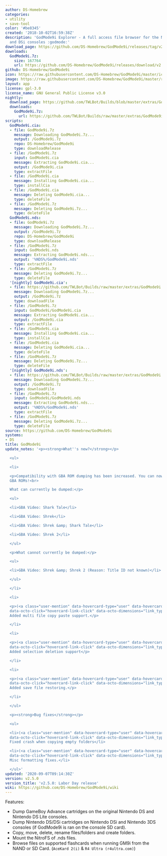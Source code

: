 ```yaml
---
author: DS-Homebrew
categories:
- utility
- save-tool
color: '#be8345'
created: '2018-10-02T16:59:38Z'
description: 'GodMode9i Explorer - A full access file browser for the Nintendo DS
  and DSi consoles :godmode:'
download_page: https://github.com/DS-Homebrew/GodMode9i/releases/tag/v2.5.0
downloads:
  GodMode9i.7z:
    size: 167764
    url: https://github.com/DS-Homebrew/GodMode9i/releases/download/v2.5.0/GodMode9i.7z
github: DS-Homebrew/GodMode9i
icon: https://raw.githubusercontent.com/DS-Homebrew/GodMode9i/master/icon.bmp
image: https://raw.githubusercontent.com/DS-Homebrew/GodMode9i/master/resources/logo2.png
layout: app
license: gpl-3.0
license_name: GNU General Public License v3.0
nightly:
  download_page: https://github.com/TWLBot/Builds/blob/master/extras/GodMode9i.7z
  downloads:
    GodMode9i.7z:
      url: https://github.com/TWLBot/Builds/raw/master/extras/GodMode9i.7z
scripts:
  GodMode9i.cia:
  - file: GodMode9i.7z
    message: Downloading GodMode9i.7z...
    output: /GodMode9i.7z
    repo: DS-Homebrew/GodMode9i
    type: downloadRelease
  - file: /GodMode9i.7z
    input: GodMode9i.cia
    message: Extracting GodMode9i.cia...
    output: /GodMode9i.cia
    type: extractFile
  - file: /GodMode9i.cia
    message: Installing GodMode9i.cia...
    type: installCia
  - file: /GodMode9i.cia
    message: Deleting GodMode9i.cia...
    type: deleteFile
  - file: /GodMode9i.7z
    message: Deleting GodMode9i.7z...
    type: deleteFile
  GodMode9i.nds:
  - file: GodMode9i.7z
    message: Downloading GodMode9i.7z...
    output: /GodMode9i.7z
    repo: DS-Homebrew/GodMode9i
    type: downloadRelease
  - file: /GodMode9i.7z
    input: GodMode9i.nds
    message: Extracting GodMode9i.nds...
    output: '%NDS%/GodMode9i.nds'
    type: extractFile
  - file: /GodMode9i.7z
    message: Deleting GodMode9i.7z...
    type: deleteFile
  '[nightly] GodMode9i.cia':
  - file: https://github.com/TWLBot/Builds/raw/master/extras/GodMode9i.7z
    message: Downloading GodMode9i.7z...
    output: /GodMode9i.7z
    type: downloadFile
  - file: /GodMode9i.7z
    input: GodMode9i/GodMode9i.cia
    message: Extracting GodMode9i.cia...
    output: /GodMode9i.cia
    type: extractFile
  - file: /GodMode9i.cia
    message: Installing GodMode9i.cia...
    type: installCia
  - file: /GodMode9i.cia
    message: Deleting GodMode9i.cia...
    type: deleteFile
  - file: /GodMode9i.7z
    message: Deleting GodMode9i.7z...
    type: deleteFile
  '[nightly] GodMode9i.nds':
  - file: https://github.com/TWLBot/Builds/raw/master/extras/GodMode9i.7z
    message: Downloading GodMode9i.7z...
    output: /GodMode9i.7z
    type: downloadFile
  - file: /GodMode9i.7z
    input: GodMode9i/GodMode9i.nds
    message: Extracting GodMode9i.nds...
    output: '%NDS%/GodMode9i.nds'
    type: extractFile
  - file: /GodMode9i.7z
    message: Deleting GodMode9i.7z...
    type: deleteFile
source: https://github.com/DS-Homebrew/GodMode9i
systems:
- DS
title: GodMode9i
update_notes: '<p><strong>What''s new?</strong></p>

  <ul>

  <li>

  <p>Compatibility with GBA ROM dumping has been increased. You can now dump 64MB
  GBA ROMs!<br>

  What can currently be dumped:</p>

  <ul>

  <li>GBA Video: Shark Tale</li>

  <li>GBA Video: Shrek</li>

  <li>GBA Video: Shrek &amp; Shark Tale</li>

  <li>GBA Video: Shrek 2</li>

  </ul>

  <p>What cannot currently be dumped:</p>

  <ul>

  <li>GBA Video: Shrek &amp; Shrek 2 (Reason: Title ID not known)</li>

  </ul>

  </li>

  <li>

  <p>(<a class="user-mention" data-hovercard-type="user" data-hovercard-url="/users/unresolvedsymbol/hovercard"
  data-octo-click="hovercard-link-click" data-octo-dimensions="link_type:self" href="https://github.com/unresolvedsymbol">@unresolvedsymbol</a>)
  Added multi file copy paste support.</p>

  </li>

  <li>

  <p>(<a class="user-mention" data-hovercard-type="user" data-hovercard-url="/users/unresolvedsymbol/hovercard"
  data-octo-click="hovercard-link-click" data-octo-dimensions="link_type:self" href="https://github.com/unresolvedsymbol">@unresolvedsymbol</a>)
  Added selection deletion support</p>

  </li>

  <li>

  <p>(<a class="user-mention" data-hovercard-type="user" data-hovercard-url="/users/Epicpkmn11/hovercard"
  data-octo-click="hovercard-link-click" data-octo-dimensions="link_type:self" href="https://github.com/Epicpkmn11">@Epicpkmn11</a>)
  Added save file restoring.</p>

  </li>

  </ul>

  <p><strong>Bug fixes</strong></p>

  <ul>

  <li>(<a class="user-mention" data-hovercard-type="user" data-hovercard-url="/users/unresolvedsymbol/hovercard"
  data-octo-click="hovercard-link-click" data-octo-dimensions="link_type:self" href="https://github.com/unresolvedsymbol">@unresolvedsymbol</a>)
  Fixed crash when copying empty folders</li>

  <li>(<a class="user-mention" data-hovercard-type="user" data-hovercard-url="/users/unresolvedsymbol/hovercard"
  data-octo-click="hovercard-link-click" data-octo-dimensions="link_type:self" href="https://github.com/unresolvedsymbol">@unresolvedsymbol</a>)
  Misc formatting fixes.</li>

  </ul>'
updated: '2020-09-07T09:14:30Z'
version: v2.5.0
version_title: 'v2.5.0: Labor Day release'
wiki: https://github.com/DS-Homebrew/GodMode9i/wiki
---
```

Features:
- Dump GameBoy Advance cartridges on the original Nintendo DS and Nintendo DS Lite consoles.
- Dump Nintendo DS/DSi cartridges on Nintendo DSi and Nintendo 3DS consoles (if GodMode9i is ran on the console SD card).
- Copy, move, delete, rename files/folders and create folders.
- Mount the NitroFS of .nds files.
- Browse files on supported flashcards when running GM9i from the NAND or SD Card. (`AceKard 2(i)` & `R4 Ultra (r4ultra.com)`)